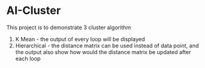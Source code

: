 # AI-Cluster
This project is to demonstrate 3 cluster algorithm
1. K Mean - the output of every loop will be displayed
2. Hierarchical - the distance matrix can be used instead of data point, and the output also show how would the distance matrix be updated after each loop

